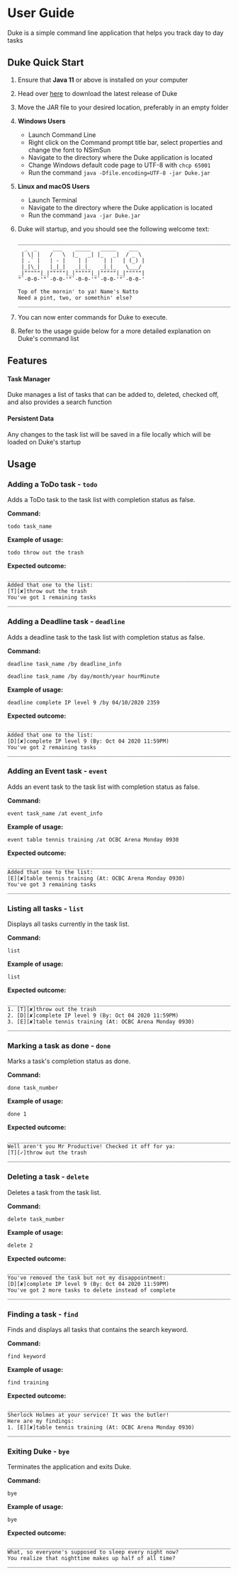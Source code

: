 # User Guide
Duke is a simple command line application that helps you track day to day tasks

## Duke Quick Start
1. Ensure that **Java 11** or above is installed on your computer

2. Head over [here](https://github.com/nat-ho/ip/releases) to download the latest release of Duke

3. Move the JAR file to your desired location, preferably in an empty folder

4. **Windows Users**
    * Launch Command Line
    * Right click on the Command prompt title bar, select properties and change the font to NSimSun
    * Navigate to the directory where the Duke application is located
    * Change Windows default code page to UTF-8 with ```chcp 65001```
    * Run the command ```java -Dfile.encoding=UTF-8 -jar Duke.jar```


5. **Linux and macOS Users**
    * Launch Terminal
    * Navigate to the directory where the Duke application is located
    * Run the command ```java -jar Duke.jar```


6. Duke will startup, and you should see the following welcome text:

    ```
    _________________________________________________________________________
      _  _     ___    _____   _____    ___
     | \| |   /   \  |_   _| |_   _|  / _ \
     | .` |   | - |    | |     | |   | (_) |
     |_|\_|   |_|_|   _|_|_   _|_|_   \___/
    _|"""""|_|"""""|_|"""""|_|"""""|_|"""""|
    "`-0-0-'"`-0-0-'"`-0-0-'"`-0-0-'"`-0-0-'
    
    Top of the mornin' to ya! Name's Natto
    Need a pint, two, or somethin' else?
    _________________________________________________________________________
    ```
   
7. You can now enter commands for Duke to execute. 

8. Refer to the usage guide below for a more detailed explanation on Duke's command list



## Features 

#### Task Manager
Duke manages a list of tasks that can be added to, deleted, checked off, and also provides a search function

#### Persistent Data
Any changes to the task list will be saved in a file locally which will be loaded on Duke's startup 


## Usage

### Adding a ToDo task - `todo`

Adds a ToDo task to the task list with completion status as false. 

**Command:** 

`todo task_name`

**Example of usage:** 

`todo throw out the trash`

**Expected outcome:**
```
_________________________________________________________________________
Added that one to the list:
[T][✘]throw out the trash
You've got 1 remaining tasks
_________________________________________________________________________
```


### Adding a Deadline task - `deadline`

Adds a deadline task to the task list with completion status as false. 

**Command:** 

`deadline task_name /by deadline_info`

`deadline task_name /by day/month/year hourMinute`

**Example of usage:** 

`deadline complete IP level 9 /by 04/10/2020 2359`

**Expected outcome:**
```
_________________________________________________________________________
Added that one to the list:
[D][✘]complete IP level 9 (By: Oct 04 2020 11:59PM)
You've got 2 remaining tasks
_________________________________________________________________________
```


### Adding an Event task - `event`

Adds an event task to the task list with completion status as false. 

**Command:** 

`event task_name /at event_info`

**Example of usage:** 

`event table tennis training /at OCBC Arena Monday 0930`

**Expected outcome:**
```
_________________________________________________________________________
Added that one to the list:
[E][✘]table tennis training (At: OCBC Arena Monday 0930)
You've got 3 remaining tasks
_________________________________________________________________________
```


### Listing all tasks - `list`

Displays all tasks currently in the task list. 

**Command:** 

`list`

**Example of usage:** 

`list`

**Expected outcome:**
```
_________________________________________________________________________
1. [T][✘]throw out the trash
2. [D][✘]complete IP level 9 (By: Oct 04 2020 11:59PM)
3. [E][✘]table tennis training (At: OCBC Arena Monday 0930)
_________________________________________________________________________
```


### Marking a task as done - `done`

Marks a task's completion status as done. 

**Command:** 

`done task_number`

**Example of usage:** 

`done 1`

**Expected outcome:**
```
_________________________________________________________________________
Well aren't you Mr Productive! Checked it off for ya:
[T][✓]throw out the trash
_________________________________________________________________________
```


### Deleting a task - `delete`

Deletes a task from the task list. 

**Command:** 

`delete task_number`

**Example of usage:** 

`delete 2`

**Expected outcome:**
```
_________________________________________________________________________
You've removed the task but not my disappointment:
[D][✘]complete IP level 9 (By: Oct 04 2020 11:59PM)
You've got 2 more tasks to delete instead of complete
_________________________________________________________________________
```


### Finding a task - `find`

Finds and displays all tasks that contains the search keyword. 

**Command:** 

`find keyword`

**Example of usage:** 

`find training`

**Expected outcome:**
```
_________________________________________________________________________
Sherlock Holmes at your service! It was the butler!
Here are my findings:
1. [E][✘]table tennis training (At: OCBC Arena Monday 0930)
_________________________________________________________________________
```


### Exiting Duke - `bye`

Terminates the application and exits Duke.

**Command:** 

`bye`

**Example of usage:** 

`bye`

**Expected outcome:**
```
_________________________________________________________________________
What, so everyone's supposed to sleep every night now?
You realize that nighttime makes up half of all time?
_________________________________________________________________________
```